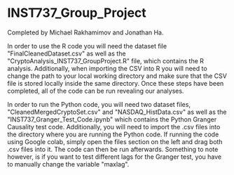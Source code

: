 # INST737_Group_Project
Completed by Michael Rakhamimov and Jonathan Ha.

In order to use the R code you will need the dataset file "FinalCleanedDataset.csv" as well as the "CryptoAnalysis_INST737_GroupProject.R" file, which contains the R analysis. Additionally, when importing the CSV into R you will need to change the path to your local working directory and make sure that the CSV file is stored locally inside the same directory. Once these steps have been completed, all of the code can be run revealing our analyses.

In order to run the Python code, you will need two dataset files, "CleanedMergedCryptoSet.csv" and "NASDAQ_HistData.csv" as well as the "INST737_Granger_Test_Code.ipynb" which contains the Python Granger Causality test code. Additionally, you will need to import the .csv files into the directory where you are running the Python code. If running the code using Google colab, simply open the files section on the left and drag both .csv files into it. The code can then be run afterwards. Something to note however, is if you want to test different lags for the Granger test, you have to manually change the variable "maxlag".
